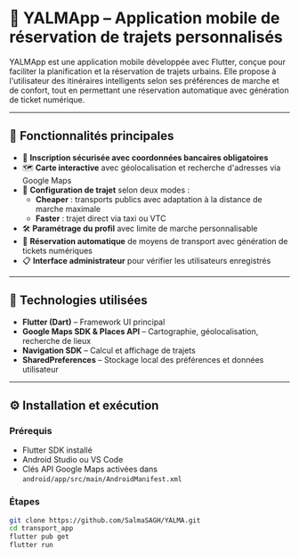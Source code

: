 # 🚀 YALMApp – Application mobile de réservation de trajets personnalisés

YALMApp est une application mobile développée avec Flutter, conçue pour faciliter la planification et la réservation de trajets urbains. Elle propose à l'utilisateur des itinéraires intelligents selon ses préférences de marche et de confort, tout en permettant une réservation automatique avec génération de ticket numérique.

---

## 📱 Fonctionnalités principales

- 🔐 **Inscription sécurisée avec coordonnées bancaires obligatoires**
- 🗺️ **Carte interactive** avec géolocalisation et recherche d'adresses via Google Maps
- 🧭 **Configuration de trajet** selon deux modes :
  - **Cheaper** : transports publics avec adaptation à la distance de marche maximale
  - **Faster** : trajet direct via taxi ou VTC
- 🛠️ **Paramétrage du profil** avec limite de marche personnalisable
- 🎫 **Réservation automatique** de moyens de transport avec génération de tickets numériques
- 📋 **Interface administrateur** pour vérifier les utilisateurs enregistrés

---

## 🧰 Technologies utilisées

- **Flutter (Dart)** – Framework UI principal
- **Google Maps SDK & Places API** – Cartographie, géolocalisation, recherche de lieux
- **Navigation SDK** – Calcul et affichage de trajets
- **SharedPreferences** – Stockage local des préférences et données utilisateur


---

## ⚙️ Installation et exécution

### Prérequis

- Flutter SDK installé
- Android Studio ou VS Code
- Clés API Google Maps activées dans `android/app/src/main/AndroidManifest.xml`

### Étapes

```bash
git clone https://github.com/SalmaSAGH/YALMA.git
cd transport_app
flutter pub get
flutter run

